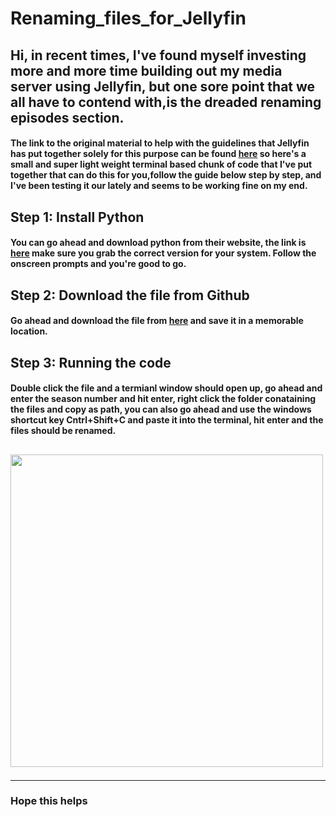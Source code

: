 # Renaming_files_for_Jellyfin<div id="header" align="center">


<h2 align="left">Hi, in recent times, I've found myself investing more and more time building out my media server using Jellyfin, but one sore point that we all have to contend with,is the dreaded renaming episodes section.

<h4 align="left">The link to the original material to help with the guidelines that Jellyfin has put together solely for this purpose can be found <a href="https://jellyfin.org/docs/general/server/media/shows/">here</a> so here's a small and super light weight terminal based chunk of code that I've put together that 
can do this for you,follow the guide below step by step, and I've been testing it our lately and seems to be working fine on my end.

<h2>
  Step 1: Install Python

<h4 align="left"> You can go ahead and download python from their website, the link is <a href="https://www.python.org/downloads/">here</a> make sure you grab the correct version for your system. Follow the onscreen prompts and you're good to go.

<h2>
  Step 2: Download the file from Github

<h4 align="left"> Go ahead and download the file from <a href="https://unsplash.com/images/animals/cat">here</a> and save it in a memorable location.


<h2>
  Step 3: Running the code
  
<h4 align="left"> Double click the file and a termianl window should open up, go ahead and enter the season number and hit enter, right click the folder conataining the files and copy as path, you can also go ahead and use the windows shortcut key Cntrl+Shift+C and paste it into the terminal, hit enter and the files should be renamed.

<h2>
<img src="https://media.giphy.com/media/v1.Y2lkPTc5MGI3NjExczEwOGd4eHFuc2wzazgzdHo5bHdidzRoMzQzZW5zdjduMW00YTFoNyZlcD12MV9pbnRlcm5hbF9naWZfYnlfaWQmY3Q9Zw/gkecZxkfFRypjhHvCk/giphy.gif" width="500"/>
</div>


---

### Hope this helps


